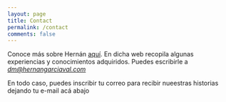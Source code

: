 ```yaml
---
layout: page
title: Contact
permalink: /contact
comments: false
---
```

Conoce más sobre Hernán [aquí](http://www.hernangarciaval.com).
En dicha web recopila algunas experiencias y conocimientos adquiridos.
Puedes escribirle a *dm@hernangarciaval.com*

En todo caso, puedes inscribir tu correo para recibir nueestras historias dejando tu e-mail acá abajo
